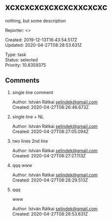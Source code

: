 # xcxcxcxcxcxcxcxxcxcxc

nothing, but some description

Reporter: <>  

Created: 2019-12-13T16:43:54.517Z  
Updated: 2020-04-27T08:28:53.631Z

Type: task  
Status: selected  
Priority: 10.8359375

## Comments
1.  single line comment
    

    Author: István Rátkai <selindek@gmail.com>  
    Created: 2020-04-27T08:26:46.673Z  

2.  single line + NL

    

    Author: István Rátkai <selindek@gmail.com>  
    Created: 2020-04-27T08:27:05.094Z  

3.  two lines
    2nd line
    

    Author: István Rátkai <selindek@gmail.com>  
    Created: 2020-04-27T08:27:27.113Z  

4.  qqq
    www
    

    Author: István Rátkai <selindek@gmail.com>  
    Created: 2020-04-27T08:28:29.513Z  

5.  qqq

    www

    

    Author: István Rátkai <selindek@gmail.com>  
    Created: 2020-04-27T08:28:53.631Z  
